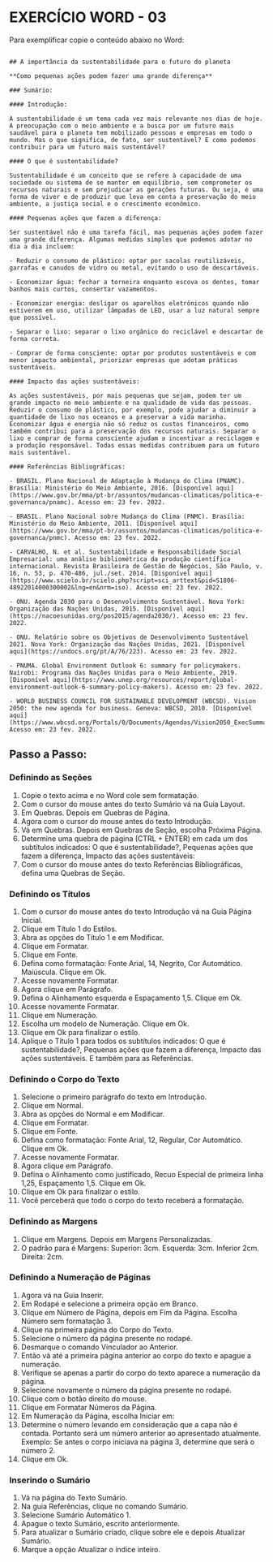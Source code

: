 # EXERCÍCIO WORD - 03

Para exemplificar copie o conteúdo abaixo no Word:

```

## A importância da sustentabilidade para o futuro do planeta

**Como pequenas ações podem fazer uma grande diferença**

### Sumário:

#### Introdução:

A sustentabilidade é um tema cada vez mais relevante nos dias de hoje. A preocupação com o meio ambiente e a busca por um futuro mais saudável para o planeta tem mobilizado pessoas e empresas em todo o mundo. Mas o que significa, de fato, ser sustentável? E como podemos contribuir para um futuro mais sustentável?

#### O que é sustentabilidade?

Sustentabilidade é um conceito que se refere à capacidade de uma sociedade ou sistema de se manter em equilíbrio, sem comprometer os recursos naturais e sem prejudicar as gerações futuras. Ou seja, é uma forma de viver e de produzir que leva em conta a preservação do meio ambiente, a justiça social e o crescimento econômico.

#### Pequenas ações que fazem a diferença:

Ser sustentável não é uma tarefa fácil, mas pequenas ações podem fazer uma grande diferença. Algumas medidas simples que podemos adotar no dia a dia incluem:

- Reduzir o consumo de plástico: optar por sacolas reutilizáveis, garrafas e canudos de vidro ou metal, evitando o uso de descartáveis.

- Economizar água: fechar a torneira enquanto escova os dentes, tomar banhos mais curtos, consertar vazamentos.

- Economizar energia: desligar os aparelhos eletrônicos quando não estiverem em uso, utilizar lâmpadas de LED, usar a luz natural sempre que possível.

- Separar o lixo: separar o lixo orgânico do reciclável e descartar de forma correta.

- Comprar de forma consciente: optar por produtos sustentáveis e com menor impacto ambiental, priorizar empresas que adotam práticas sustentáveis.

#### Impacto das ações sustentáveis:

As ações sustentáveis, por mais pequenas que sejam, podem ter um grande impacto no meio ambiente e na qualidade de vida das pessoas. Reduzir o consumo de plástico, por exemplo, pode ajudar a diminuir a quantidade de lixo nos oceanos e a preservar a vida marinha. Economizar água e energia não só reduz os custos financeiros, como também contribui para a preservação dos recursos naturais. Separar o lixo e comprar de forma consciente ajudam a incentivar a reciclagem e a produção responsável. Todas essas medidas contribuem para um futuro mais sustentável.

#### Referências Bibliográficas:

- BRASIL. Plano Nacional de Adaptação à Mudança do Clima (PNAMC). Brasília: Ministério do Meio Ambiente, 2016. [Disponível aqui](https://www.gov.br/mma/pt-br/assuntos/mudancas-climaticas/politica-e-governanca/pnamc). Acesso em: 23 fev. 2022.

- BRASIL. Plano Nacional sobre Mudança do Clima (PNMC). Brasília: Ministério do Meio Ambiente, 2011. [Disponível aqui](https://www.gov.br/mma/pt-br/assuntos/mudancas-climaticas/politica-e-governanca/pnmc). Acesso em: 23 fev. 2022.

- CARVALHO, N. et al. Sustentabilidade e Responsabilidade Social Empresarial: uma análise bibliométrica da produção científica internacional. Revista Brasileira de Gestão de Negócios, São Paulo, v. 16, n. 53, p. 470-486, jul./set. 2014. [Disponível aqui](https://www.scielo.br/scielo.php?script=sci_arttext&pid=S1806-48922014000300002&lng=en&nrm=iso). Acesso em: 23 fev. 2022.

- ONU. Agenda 2030 para o Desenvolvimento Sustentável. Nova York: Organização das Nações Unidas, 2015. [Disponível aqui](https://nacoesunidas.org/pos2015/agenda2030/). Acesso em: 23 fev. 2022.

- ONU. Relatório sobre os Objetivos de Desenvolvimento Sustentável 2021. Nova York: Organização das Nações Unidas, 2021. [Disponível aqui](https://undocs.org/pt/A/76/223). Acesso em: 23 fev. 2022.

- PNUMA. Global Environment Outlook 6: summary for policymakers. Nairobi: Programa das Nações Unidas para o Meio Ambiente, 2019. [Disponível aqui](https://www.unep.org/resources/report/global-environment-outlook-6-summary-policy-makers). Acesso em: 23 fev. 2022.

- WORLD BUSINESS COUNCIL FOR SUSTAINABLE DEVELOPMENT (WBCSD). Vision 2050: the new agenda for business. Geneva: WBCSD, 2010. [Disponível aqui](https://www.wbcsd.org/Portals/0/Documents/Agendas/Vision2050_ExecSummary_Feb2010.pdf). Acesso em: 23 fev. 2022.

```

## Passo a Passo:

### Definindo as Seções

1. Copie o texto acima e no Word cole sem formatação.
2. Com o cursor do mouse antes do texto Sumário vá na Guia Layout.
3. Em Quebras. Depois em Quebras de Página.
4. Agora com o cursor do mouse antes do texto Introdução.
5. Vá em Quebras. Depois em Quebras de Seção, escolha Próxima Página.
6. Determine uma quebra de página (CTRL + ENTER) em cada um dos subtítulos indicados: O que é sustentabilidade?, Pequenas ações que fazem a diferença, Impacto das ações sustentáveis:
7. Com o cursor do mouse antes do texto Referências Bibliográficas, defina uma Quebras de Seção.

### Definindo os Títulos

1. Com o cursor do mouse antes do texto Introdução vá na Guia Página Inicial.
2. Clique em Título 1 do Estilos.
3. Abra as opções do Título 1 e em Modificar.
4. Clique em Formatar.
5. Clique em Fonte.
6. Defina como formatação: Fonte Arial, 14, Negrito, Cor Automático. Maiúscula. Clique em Ok.
7. Acesse novamente Formatar.
8. Agora clique em Parágrafo.
9. Defina o Alinhamento esquerda e Espaçamento 1,5. Clique em Ok.
10. Acesse novamente Formatar.
11. Clique em Numeração.
12. Escolha um modelo de Numeração. Clique em Ok.
13. Clique em Ok para finalizar o estilo.
14. Aplique o Título 1 para todos os subtítulos indicados: O que é sustentabilidade?, Pequenas ações que fazem a diferença, Impacto das ações sustentáveis. E também para as Referências.

### Definindo o Corpo do Texto

1. Selecione o primeiro parágrafo do texto em Introdução.
2. Clique em Normal.
3. Abra as opções do Normal e em Modificar.
4. Clique em Formatar.
5. Clique em Fonte.
6. Defina como formatação: Fonte Arial, 12, Regular, Cor Automático. Clique em Ok.
7. Acesse novamente Formatar.
8. Agora clique em Parágrafo.
9. Defina o Alinhamento como justificado, Recuo Especial de primeira linha 1,25, Espaçamento 1,5. Clique em Ok.
10. Clique em Ok para finalizar o estilo.
11. Você perceberá que todo o corpo do texto receberá a formatação.

### Definindo as Margens

1. Clique em Margens. Depois em Margens Personalizadas.
2. O padrão para é Margens: Superior: 3cm. Esquerda: 3cm. Inferior 2cm. Direita: 2cm.

### Definindo a Numeração de Páginas

1. Agora vá na Guia Inserir.
2. Em Rodapé e selecione a primeira opção em Branco.
3. Clique em Número de Página, depois em Fim da Página. Escolha Número sem formatação 3.
4. Clique na primeira página do Corpo do Texto.
5. Selecione o número da página presente no rodapé.
6. Desmarque o comando Vinculador ao Anterior.
7. Então vá até a primeira página anterior ao corpo do texto e apague a numeração.
8. Verifique se apenas a partir do corpo do texto aparece a numeração da página.
9. Selecione novamente o número da página presente no rodapé.
10. Clique com o botão direito do mouse.
11. Clique em Formatar Números da Página.
12. Em Numeração da Página, escolha Iniciar em:
13. Determine o número levando em consideração que a capa não é contada. Portanto será um número anterior ao apresentado atualmente. Exemplo: Se antes o corpo iniciava na página 3, determine que será o número 2.
14. Clique em Ok.

### Inserindo o Sumário

1. Vá na página do Texto Sumário.
2. Na guia Referências, clique no comando Sumário.
3. Selecione Sumário Automático 1.
4. Apague o texto Sumário, escrito anteriormente.
5. Para atualizar o Sumário criado, clique sobre ele e depois Atualizar Sumário. 
6. Marque a opção Atualizar o índice inteiro.
